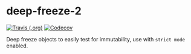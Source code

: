 # deep-freeze-2

[![Travis (.org)](https://img.shields.io/travis/ldgit/deep-freeze-2.svg?style=flat-square)](https://travis-ci.org/ldgit/deep-freeze-2)
[![Codecov](https://img.shields.io/codecov/c/github/ldgit/deep-freeze-2.svg?style=flat-square)](https://codecov.io/gh/ldgit/deep-freeze-2)

Deep freeze objects to easily test for immutability, use with `strict mode` enabled.
